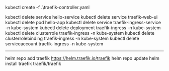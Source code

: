 kubectl create -f .\traefik-controller.yaml

kubectl delete service hello-service
kubectl delete service traefik-web-ui
kubectl delete pod hello-app
kubectl delete service traefik-ingress-service -n kube-system
kubectl delete deployment traefik-ingress -n kube-system
kubectl delete clusterrole traefik-ingress -n kube-system
kubectl delete clusterrolebinding traefik-ingress -n kube-system
kubectl delete serviceaccount traefik-ingress -n kube-system

---

helm repo add traefik https://helm.traefik.io/traefik
helm repo update
helm install traefik traefik/traefik